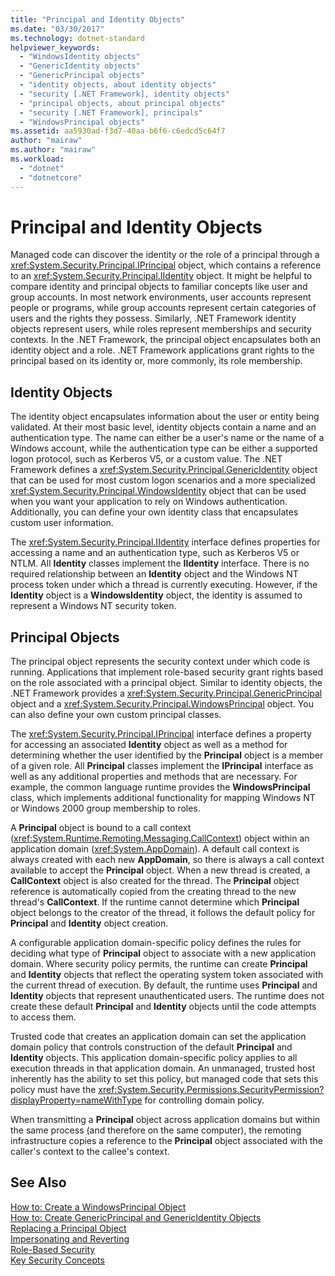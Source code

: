 ```yaml
---
title: "Principal and Identity Objects"
ms.date: "03/30/2017"
ms.technology: dotnet-standard
helpviewer_keywords: 
  - "WindowsIdentity objects"
  - "GenericIdentity objects"
  - "GenericPrincipal objects"
  - "identity objects, about identity objects"
  - "security [.NET Framework], identity objects"
  - "principal objects, about principal objects"
  - "security [.NET Framework], principals"
  - "WindowsPrincipal objects"
ms.assetid: aa5930ad-f3d7-40aa-b6f6-c6edcd5c64f7
author: "mairaw"
ms.author: "mairaw"
ms.workload: 
  - "dotnet"
  - "dotnetcore"
---
```

# Principal and Identity Objects
Managed code can discover the identity or the role of a principal through a <xref:System.Security.Principal.IPrincipal> object, which contains a reference to an <xref:System.Security.Principal.IIdentity> object. It might be helpful to compare identity and principal objects to familiar concepts like user and group accounts. In most network environments, user accounts represent people or programs, while group accounts represent certain categories of users and the rights they possess. Similarly, .NET Framework identity objects represent users, while roles represent memberships and security contexts. In the .NET Framework, the principal object encapsulates both an identity object and a role. .NET Framework applications grant rights to the principal based on its identity or, more commonly, its role membership.  
  
## Identity Objects  
 The identity object encapsulates information about the user or entity being validated. At their most basic level, identity objects contain a name and an authentication type. The name can either be a user's name or the name of a Windows account, while the authentication type can be either a supported logon protocol, such as Kerberos V5, or a custom value. The .NET Framework defines a <xref:System.Security.Principal.GenericIdentity> object that can be used for most custom logon scenarios and a more specialized <xref:System.Security.Principal.WindowsIdentity> object that can be used when you want your application to rely on Windows authentication. Additionally, you can define your own identity class that encapsulates custom user information.  
  
 The <xref:System.Security.Principal.IIdentity> interface defines properties for accessing a name and an authentication type, such as Kerberos V5 or NTLM. All **Identity** classes implement the **IIdentity** interface. There is no required relationship between an **Identity** object and the Windows NT process token under which a thread is currently executing. However, if the **Identity** object is a **WindowsIdentity** object, the identity is assumed to represent a Windows NT security token.  
  
## Principal Objects  
 The principal object represents the security context under which code is running. Applications that implement role-based security grant rights based on the role associated with a principal object. Similar to identity objects, the .NET Framework provides a <xref:System.Security.Principal.GenericPrincipal> object and a <xref:System.Security.Principal.WindowsPrincipal> object. You can also define your own custom principal classes.  
  
 The <xref:System.Security.Principal.IPrincipal> interface defines a property for accessing an associated **Identity** object as well as a method for determining whether the user identified by the **Principal** object is a member of a given role. All **Principal** classes implement the **IPrincipal** interface as well as any additional properties and methods that are necessary. For example, the common language runtime provides the **WindowsPrincipal** class, which implements additional functionality for mapping Windows NT or Windows 2000 group membership to roles.  
  
 A **Principal** object is bound to a call context (<xref:System.Runtime.Remoting.Messaging.CallContext>) object within an application domain (<xref:System.AppDomain>). A default call context is always created with each new **AppDomain**, so there is always a call context available to accept the **Principal** object. When a new thread is created, a **CallContext** object is also created for the thread. The **Principal** object reference is automatically copied from the creating thread to the new thread's **CallContext**. If the runtime cannot determine which **Principal** object belongs to the creator of the thread, it follows the default policy for **Principal** and **Identity** object creation.  
  
 A configurable application domain-specific policy defines the rules for deciding what type of **Principal** object to associate with a new application domain. Where security policy permits, the runtime can create **Principal** and **Identity** objects that reflect the operating system token associated with the current thread of execution. By default, the runtime uses **Principal** and **Identity** objects that represent unauthenticated users. The runtime does not create these default **Principal** and **Identity** objects until the code attempts to access them.  
  
 Trusted code that creates an application domain can set the application domain policy that controls construction of the default **Principal** and **Identity** objects. This application domain-specific policy applies to all execution threads in that application domain. An unmanaged, trusted host inherently has the ability to set this policy, but managed code that sets this policy must have the <xref:System.Security.Permissions.SecurityPermission?displayProperty=nameWithType> for controlling domain policy.  
  
 When transmitting a **Principal** object across application domains but within the same process (and therefore on the same computer), the remoting infrastructure copies a reference to the **Principal** object associated with the caller's context to the callee's context.  
  
## See Also  
 [How to: Create a WindowsPrincipal Object](../../../docs/standard/security/how-to-create-a-windowsprincipal-object.md)  
 [How to: Create GenericPrincipal and GenericIdentity Objects](../../../docs/standard/security/how-to-create-genericprincipal-and-genericidentity-objects.md)  
 [Replacing a Principal Object](../../../docs/standard/security/replacing-a-principal-object.md)  
 [Impersonating and Reverting](../../../docs/standard/security/impersonating-and-reverting.md)  
 [Role-Based Security](../../../docs/standard/security/role-based-security.md)  
 [Key Security Concepts](../../../docs/standard/security/key-security-concepts.md)
